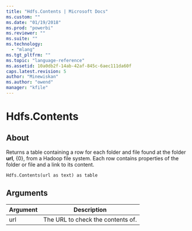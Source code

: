 ```yaml
---
title: "Hdfs.Contents | Microsoft Docs"
ms.custom: ""
ms.date: "01/19/2018"
ms.prod: "powerbi"
ms.reviewer: ""
ms.suite: ""
ms.technology: 
  - "mlang"
ms.tgt_pltfrm: ""
ms.topic: "language-reference"
ms.assetid: 10a0db2f-14ab-42af-845c-6aec111da60f
caps.latest.revision: 5
author: "Minewiskan"
ms.author: "owend"
manager: "kfile"
---
```

# Hdfs.Contents

  
## About  
Returns a table containing a row for each folder and file found at the folder **url**, {0}, from a Hadoop file system. Each row contains properties of the folder or file and a link to its content.  
  
```  
Hdfs.Contents(url as text) as table  
```  
  
## Arguments  
  
|Argument|Description|  
|------------|---------------|  
|url|The URL to check the contents of.|  
  
